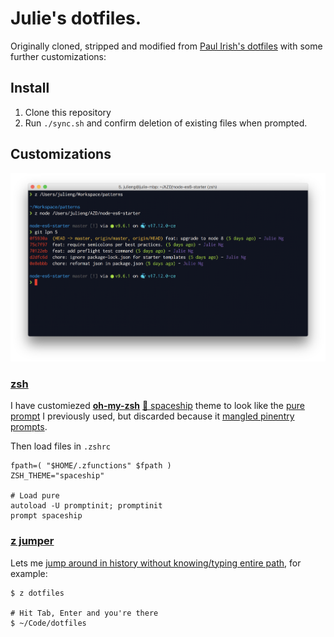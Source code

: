 # Julie's dotfiles.

Originally cloned, stripped and modified from [Paul Irish's dotfiles](https://github.com/paulirish/dotfiles/) with some further customizations:

## Install

1. Clone this repository
2. Run `./sync.sh` and confirm deletion of existing files when prompted.

## Customizations

![Preview](./screenshot.png)

### [zsh](https://github.com/robbyrussell/oh-my-zsh) 
  
I have customiezed **[oh-my-zsh](https://github.com/robbyrussell/oh-my-zsh)** [🚀 spaceship](https://github.com/denysdovhan/spaceship-prompt) theme to look like the [pure prompt](https://github.com/sindresorhus/pure) I previously used, but discarded because it [mangled pinentry prompts](https://github.com/sindresorhus/pure/issues/366).

Then load files in `.zshrc`

```
fpath=( "$HOME/.zfunctions" $fpath )
ZSH_THEME="spaceship"

# Load pure
autoload -U promptinit; promptinit
prompt spaceship
```

### [z jumper](https://github.com/rupa/z)
  

Lets me [jump around in history without knowing/typing entire path](https://github.com/rupa/z), for example:

```
$ z dotfiles

# Hit Tab, Enter and you're there
$ ~/Code/dotfiles
```
